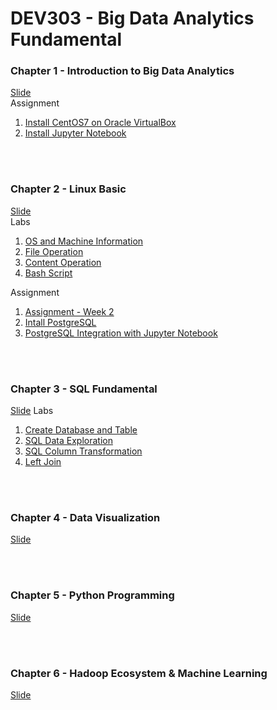 # DEV303 - Big Data Analytics Fundamental

### Chapter 1 - Introduction to Big Data Analytics
[Slide](https://www.dropbox.com/s/gw97x5toa8u2wko/Chapter%2001%20-%20Introduction%20to%20Data%20Analytics%201.0.0.pdf?dl=0) <br>
Assignment <br>
1. [Install CentOS7 on Oracle VirtualBox](https://github.com/project303/DEV303/blob/main/Install%20CentOS7.md) <br>
2. [Install Jupyter Notebook](https://github.com/project303/DEV303/blob/main/Install%20Jupyter%20Notebook.md)

<br>
<br>

### Chapter 2 - Linux Basic
[Slide](https://www.dropbox.com/s/hquqxj9oyrfcbbz/Chapter%2002%20-%20Linux%20Basic%201.0.2.pdf?dl=0) <br>
Labs <br>
1. [OS and Machine Information](https://github.com/project303/DEV303/blob/main/OS%20and%20Machine%20Information.ipynb)
2. [File Operation](https://github.com/project303/DEV303/blob/main/File%20Operation.ipynb)
3. [Content Operation](https://github.com/project303/DEV303/blob/main/Content%20Operation.ipynb)
4. [Bash Script](https://github.com/project303/DEV303/blob/main/Bash%20Script.ipynb)

Assignment <br>
1. [Assignment - Week 2](https://github.com/project303/DEV303/blob/main/Assignment%20-%20Week02.ipynb) <br>
2. [Intall PostgreSQL](https://github.com/project303/DEV303/blob/main/Install%20PostgreSQL.md)<br>
3. [PostgreSQL Integration with Jupyter Notebook](https://github.com/project303/DEV303/blob/main/PostgreSQL%20Integration%20with%20Jupyter%20Notebook.md)

<br>
<br>

### Chapter 3 - SQL Fundamental
[Slide]()
Labs <br>
1. [Create Database and Table](https://github.com/project303/DEV303/blob/main/PostgreSQL%20-%20Create%20Database%20and%20Table.ipynb)
2. [SQL Data Exploration](https://github.com/project303/DEV303/blob/main/PostgreSQL%20-%20SQL%20Data%20Exploration.ipynb)
3. [SQL Column Transformation](https://github.com/project303/DEV303/blob/main/PostgreSQL%20-%20SQL%20Column%20Transformation.ipynb)
4. [Left Join](https://github.com/project303/DEV303/blob/main/PostgreSQL%20-%20Left%20Join.ipynb)

<br>
<br>

### Chapter 4 - Data Visualization
[Slide]()

<br>
<br>

### Chapter 5 - Python Programming
[Slide]()

<br>
<br>

### Chapter 6 - Hadoop Ecosystem & Machine Learning
[Slide]()
